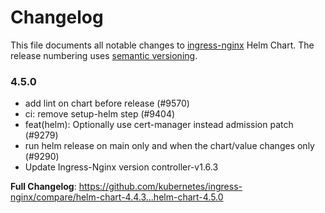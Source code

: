 # Changelog

This file documents all notable changes to [ingress-nginx](https://github.com/kubernetes/ingress-nginx) Helm Chart. The release numbering uses [semantic versioning](http://semver.org).

### 4.5.0

* add lint on chart before release (#9570)
* ci: remove setup-helm step (#9404)
* feat(helm): Optionally use cert-manager instead admission patch (#9279)
* run helm release on main only and when the chart/value changes only (#9290)
* Update Ingress-Nginx version controller-v1.6.3

**Full Changelog**: https://github.com/kubernetes/ingress-nginx/compare/helm-chart-4.4.3...helm-chart-4.5.0
